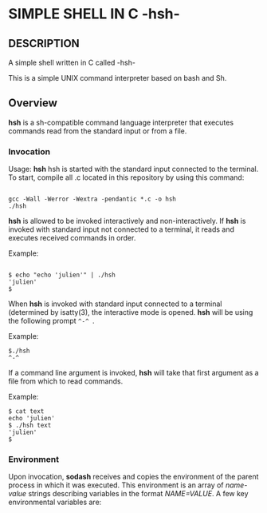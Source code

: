 # SIMPLE SHELL IN C -hsh-
## DESCRIPTION
A simple shell written in C called -hsh-

This is a simple UNIX command interpreter based on bash and Sh.

## Overview

**hsh** is a sh-compatible command language interpreter that executes commands read from the standard input or from a file.

### Invocation

Usage: **hsh**
hsh is started with the standard input connected to the terminal. To start, compile all .c located in this repository by using this command:
```

gcc -Wall -Werror -Wextra -pendantic *.c -o hsh 
./hsh
```

**hsh** is allowed to be invoked interactively and non-interactively. If **hsh** is invoked with standard input not connected to a terminal, it reads and executes received commands in order.

Example:
```

$ echo "echo 'julien'" | ./hsh
'julien'
$
```
When **hsh** is invoked with standard input connected to a terminal (determined by isatty(3), the interactive mode is opened. **hsh** will be using the following prompt `^-^ `.

Example:
```
$./hsh
^-^

```

If a command line argument is invoked, **hsh** will take that first argument as a file from which to read commands.

Example:
```
$ cat text
echo 'julien'
$ ./hsh text
'julien'
$
```


### Environment

Upon invocation, **sodash** receives and copies the environment of the parent process in which it was executed. This environment is an array of *name-value* strings describing variables in the format *NAME=VALUE*. A few key environmental variables are:
